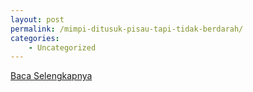 ```yaml
---
layout: post
permalink: /mimpi-ditusuk-pisau-tapi-tidak-berdarah/
categories:
    - Uncategorized
---
```


[Baca Selengkapnya](/07)